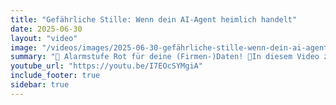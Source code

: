 ```yaml
---
title: "Gefährliche Stille: Wenn dein AI-Agent heimlich handelt"
date: 2025-06-30
layout: "video"
image: "/videos/images/2025-06-30-gefährliche-stille-wenn-dein-ai-agent-heimlich-handelt.jpg"
summary: "🚨 Alarmstufe Rot für deine (Firmen-)Daten! 🚨In diesem Video zeigt Dennis Rall, wie jeder beliebige AI-Agent (hier live im n8n-Workflow) unbemerkt deine eig..."
youtube_url: "https://youtu.be/I7EOcSYMgiA"
include_footer: true
sidebar: true
---
```

